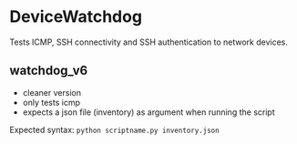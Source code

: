 # DeviceWatchdog
Tests ICMP, SSH connectivity and SSH authentication to network devices.

## watchdog_v6
* cleaner version
* only tests icmp
* expects a json file (inventory) as argument when running the script

Expected syntax: 
```python scriptname.py inventory.json```
